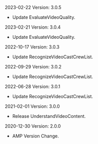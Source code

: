 2023-02-22 Version: 3.0.5
- Update EvaluateVideoQuality.

2023-02-21 Version: 3.0.4
- Update EvaluateVideoQuality.

2022-10-17 Version: 3.0.3
- Update RecognizeVideoCastCrewList.

2022-09-29 Version: 3.0.2
- Update RecognizeVideoCastCrewList.

2022-06-28 Version: 3.0.1
- Update RecognizeVideoCastCrewList.

2021-02-01 Version: 3.0.0
- Release UnderstandVideoContent.

2020-12-30 Version: 2.0.0
- AMP Version Change.

